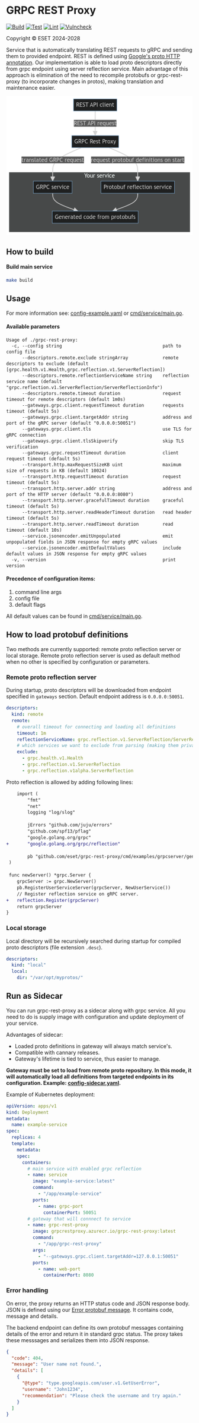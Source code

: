 # GRPC REST Proxy

[![Build](https://github.com/eset/grpc-rest-proxy/actions/workflows/build.yaml/badge.svg)](https://github.com/eset/grpc-rest-proxy/actions/workflows/build.yaml)
[![Test](https://github.com/eset/grpc-rest-proxy/actions/workflows/test.yaml/badge.svg)](https://github.com/eset/grpc-rest-proxy/actions/workflows/test.yaml)
[![Lint](https://github.com/eset/grpc-rest-proxy/actions/workflows/lint.yaml/badge.svg)](https://github.com/eset/grpc-rest-proxy/actions/workflows/lint.yaml)
[![Vulncheck](https://github.com/eset/grpc-rest-proxy/actions/workflows/vulncheck.yaml/badge.svg)](https://github.com/eset/grpc-rest-proxy/actions/workflows/vulncheck.yaml)

Copyright © ESET 2024-2028

Service that is automatically translating REST requests to gRPC and sending them to provided endpoint. REST is defined using [Google's proto HTTP annotation](https://github.com/googleapis/googleapis/blob/master/google/api/http.proto). Our implementation is able to load proto descriptors directly from grpc endpoint using server reflection service. Main advantage of this approach is elimination of the need to recompile protobufs or grpc-rest-proxy (to incorporate changes in protos), making translation and maintenance easier.

<p align="center">
<img src="./docs/diagram.png">
</p>

## How to build
#### Build main service
```bash
make build
```

## Usage
For more information see:  [config-example.yaml](./config-example.yaml) or [cmd/service/main.go](./cmd/service/main.go).

#### Available parameters
```
Usage of ./grpc-rest-proxy:
  -c, --config string                                      path to config file
      --descriptors.remote.exclude stringArray             remote descriptors to exclude (default [grpc.health.v1.Health,grpc.reflection.v1.ServerReflection])
      --descriptors.remote.reflectionServiceName string    reflection service name (default "grpc.reflection.v1.ServerReflection/ServerReflectionInfo")
      --descriptors.remote.timeout duration                request timeout for remote descriptors (default 1m0s)
      --gateways.grpc.client.requestTimeout duration       requests timeout (default 5s)
      --gateways.grpc.client.targetAddr string             address and port of the gRPC server (default "0.0.0.0:50051")
      --gateways.grpc.client.tls                           use TLS for gRPC connection
      --gateways.grpc.client.tlsSkipverify                 skip TLS verification
      --gateways.grpc.requestTimeout duration              client request timeout (default 5s)
      --transport.http.maxRequestSizeKB uint               maximum size of requests in KB (default 10024)
      --transport.http.requestTimeout duration             request timeout (default 5s)
      --transport.http.server.addr string                  address and port of the HTTP server (default "0.0.0.0:8080")
      --transport.http.server.gracefulTimeout duration     graceful timeout (default 5s)
      --transport.http.server.readHeaderTimeout duration   read header timeout (default 5s)
      --transport.http.server.readTimeout duration         read timeout (default 10s)
      --service.jsonencoder.emitUnpopulated                emit unpopulated fields in JSON response for empty gRPC values
      --service.jsonencoder.emitDefaultValues              include default values in JSON response for empty gRPC values
  -v, --version                                            print version
```

#### Precedence of configuration items:
1. command line args
2. config file
3. default flags

All default values can be found in [cmd/service/main.go](./cmd/service/main.go).

## How to load protobuf definitions
Two methods are currently supported: remote proto reflection server or local storage.
Remote proto reflection server is used as default method when no other is specified by configuration or parameters.

### Remote proto reflection server
During startup, proto descriptors will be downloaded from endpoint specified in `gateways` section. Default endpoint address is `0.0.0.0:50051`.
```yaml
descriptors:
  kind: remote
  remote:
    # overall timeout for connecting and loading all definitions
    timeout: 1m 
    reflectionServiceName: grpc.reflection.v1.ServerReflection/ServerReflectionInfo
    # which services we want to exclude from parsing (making them private)
    exclude:
      - grpc.health.v1.Health
      - grpc.reflection.v1.ServerReflection
      - grpc.reflection.v1alpha.ServerReflection
```

Proto reflection is allowed by adding following lines: 

```diff
    import (
        "fmt"
	    "net"
	    logging "log/slog"

	    jErrors "github.com/juju/errors"
	    "github.com/spf13/pflag"
	    "google.golang.org/grpc"
+       "google.golang.org/grpc/reflection" 

	    pb "github.com/eset/grpc-rest-proxy/cmd/examples/grpcserver/gen/user/v1"
 )

 func newServer() *grpc.Server {
	grpcServer := grpc.NewServer()
	pb.RegisterUserServiceServer(grpcServer, NewUserService())
	// Register reflection service on gRPC server.
+	reflection.Register(grpcServer)
	return grpcServer
}
```


### Local storage
Local directory will be recursively searched during startup for compiled proto descriptors (file extension `.desc`).
```yaml
descriptors:
  kind: "local"
  local:
    dir: "/var/opt/myprotos/"
```

## Run as Sidecar
You can run grpc-rest-proxy as a sidecar along with grpc service. All you need to do is supply image with configuration and update deployment of your service.

Advantages of sidecar:
- Loaded proto definitions in gateway will always match service's.
- Compatible with cannary releases.
- Gateway's lifetime is tied to service, thus easier to manage.

**Gateway must be set to load from remote proto repository. In this mode, it will automatically load all definitions from targeted endpoints in its configuration. Example: [config-sidecar.yaml](config-sidecar.yaml).**

Example of Kubernetes deployment:
```yaml
apiVersion: apps/v1
kind: Deployment
metadata:
  name: example-service
spec:
  replicas: 4
  template:
    metadata:
    spec:
      containers:
        # main service with enabled grpc reflection
        - name: service 
          image: "example-service:latest"
          command:
            - "/app/example-service"
          ports:
            - name: grpc-port
              containerPort: 50051
        # gateway that will connnect to service
        - name: grpc-rest-proxy
          image: grpcrestproxy.azurecr.io/grpc-rest-proxy:latest
          command:
            - "/app/grpc-rest-proxy"
          args:
            - "--gateways.grpc.client.targetAddr=127.0.0.1:50051"
          ports:
            - name: web-port
              containerPort: 8080
```

### Error handling
On error, the proxy returns an HTTP status code and JSON response body. JSON is defined using our [Error protobuf message](https://github.com/googleapis/googleapis/blob/master/google/rpc/status.proto). It contains code, message and details.

The backend endpoint can define its own protobuf messages containing details of the error and return it in standard grpc status. The proxy takes these messsages and serializes them into JSON response.

```json
{
  "code": 404,
  "message": "User name not found.",
  "details": [
    {
      "@type": "type.googleapis.com/user.v1.GetUserError",
      "username": "John1234",
      "recommendation": "Please check the username and try again."
    }
  ]
}
```